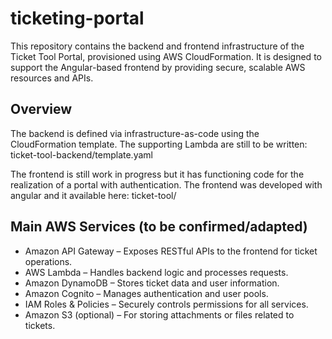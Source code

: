# ticketing-portal
This repository contains the backend and frontend infrastructure of the Ticket Tool Portal, provisioned using AWS CloudFormation. It is designed to support the Angular-based frontend by providing secure, scalable AWS resources and APIs.

## Overview
The backend is defined via infrastructure-as-code using the CloudFormation template. The supporting Lambda are still to be written:
ticket-tool-backend/template.yaml

The frontend is still work in progress but it has functioning code for the realization of a portal with authentication. 
The frontend was developed with angular and it available here:
ticket-tool/

## Main AWS Services (to be confirmed/adapted)
- Amazon API Gateway – Exposes RESTful APIs to the frontend for ticket operations.
- AWS Lambda – Handles backend logic and processes requests.
- Amazon DynamoDB – Stores ticket data and user information.
- Amazon Cognito – Manages authentication and user pools.
- IAM Roles & Policies – Securely controls permissions for all services.
- Amazon S3 (optional) – For storing attachments or files related to tickets.
